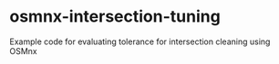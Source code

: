 # osmnx-intersection-tuning
Example code for evaluating tolerance for intersection cleaning using OSMnx
